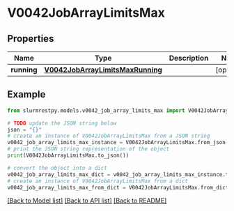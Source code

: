 # V0042JobArrayLimitsMax


## Properties

Name | Type | Description | Notes
------------ | ------------- | ------------- | -------------
**running** | [**V0042JobArrayLimitsMaxRunning**](V0042JobArrayLimitsMaxRunning.md) |  | [optional]

## Example

```python
from slurmrestpy.models.v0042_job_array_limits_max import V0042JobArrayLimitsMax

# TODO update the JSON string below
json = "{}"
# create an instance of V0042JobArrayLimitsMax from a JSON string
v0042_job_array_limits_max_instance = V0042JobArrayLimitsMax.from_json(json)
# print the JSON string representation of the object
print(V0042JobArrayLimitsMax.to_json())

# convert the object into a dict
v0042_job_array_limits_max_dict = v0042_job_array_limits_max_instance.to_dict()
# create an instance of V0042JobArrayLimitsMax from a dict
v0042_job_array_limits_max_from_dict = V0042JobArrayLimitsMax.from_dict(v0042_job_array_limits_max_dict)
```
[[Back to Model list]](../README.md#documentation-for-models) [[Back to API list]](../README.md#documentation-for-api-endpoints) [[Back to README]](../README.md)


